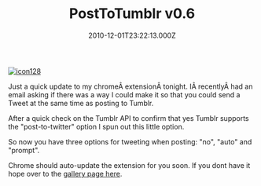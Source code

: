 ﻿---
coverImage: /images/fallback-post-header.png
date: "2010-12-01T23:22:13.000Z"
tags:
  - chrome
  - extension
  - tumblr
  - twitter
  - update
  - version
title: PostToTumblr v0.6
oldUrl: /post-to-tumbr/posttotumblr-v0-6
---

[![](https://www.mikecann.blog/wp-content/uploads/2010/12/icon128.png "icon128")](https://www.mikecann.blog/wp-content/uploads/2010/12/icon128.png)

Just a quick update to my chromeÂ extensionÂ tonight. IÂ recentlyÂ had an email asking if there was a way I could make it so that you could send a Tweet at the same time as posting to Tumblr.

<!-- more -->

After a quick check on the Tumblr API to confirm that yes Tumblr supports the "post-to-twitter" option I spun out this little option.

So now you have three options for tweeting when posting: "no", "auto" and "prompt".

Chrome should auto-update the extension for you soon. If you dont have it hope over to the [gallery page here](https://chrome.google.com/extensions/detail/dbpicbbcpanckagpdjflgojlknomoiah?hl=en).
